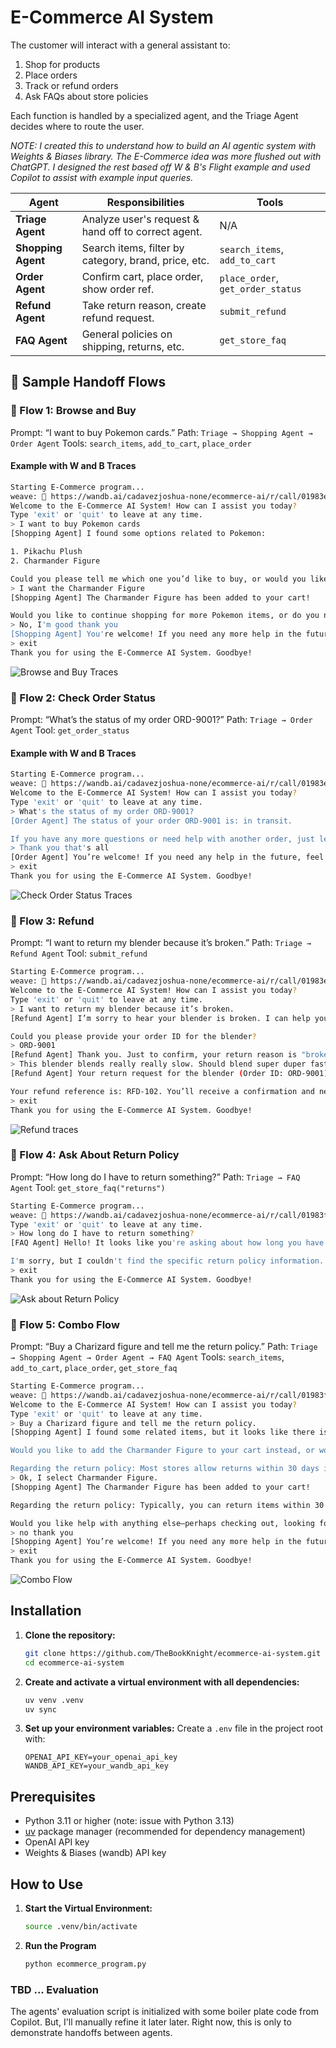 # E-Commerce AI System

The customer will interact with a general assistant to:

1. Shop for products
2. Place orders
3. Track or refund orders
4. Ask FAQs about store policies

Each function is handled by a specialized agent, and the Triage Agent decides where to route the user.

*NOTE: I created this to understand how to build an AI agentic system with Weights & Biases library. The E-Commerce idea was more flushed out with ChatGPT. I designed the rest based off W & B's Flight example and used Copilot to assist with example input queries.*

| Agent              | Responsibilities                                     | Tools                             |
| ------------------ | ---------------------------------------------------- | --------------------------------- |
| **Triage Agent**   | Analyze user's request & hand off to correct agent.  | N/A                               |
| **Shopping Agent** | Search items, filter by category, brand, price, etc. | `search_items`, `add_to_cart`     |
| **Order Agent**    | Confirm cart, place order, show order ref.           | `place_order`, `get_order_status` |
| **Refund Agent**   | Take return reason, create refund request.           | `submit_refund`                   |
| **FAQ Agent**      | General policies on shipping, returns, etc.          | `get_store_faq`                   |

## 🔁 Sample Handoff Flows
### 🔹 Flow 1: Browse and Buy
Prompt: “I want to buy Pokemon cards.”
Path: `Triage → Shopping Agent → Order Agent`
Tools: `search_items`, `add_to_cart`, `place_order`

#### Example with W and B Traces

```bash
Starting E-Commerce program...
weave: 🍩 https://wandb.ai/cadavezjoshua-none/ecommerce-ai/r/call/01983ef0-b466-7079-ad72-121b8fced8f5
Welcome to the E-Commerce AI System! How can I assist you today?
Type 'exit' or 'quit' to leave at any time.
> I want to buy Pokemon cards
[Shopping Agent] I found some options related to Pokemon:

1. Pikachu Plush
2. Charmander Figure

Could you please tell me which one you’d like to buy, or would you like to see more options specifically for Pokemon trading cards?
> I want the Charmander Figure
[Shopping Agent] The Charmander Figure has been added to your cart!

Would you like to continue shopping for more Pokemon items, or do you need any further assistance with your purchase?
> No, I'm good thank you
[Shopping Agent] You're welcome! If you need any more help in the future, just let me know. Have a great day and enjoy your Charmander Figure!
> exit
Thank you for using the E-Commerce AI System. Goodbye!
```
![Browse and Buy Traces](Flow-1.png)

### 🔹 Flow 2: Check Order Status
Prompt: “What’s the status of my order ORD-9001?”
Path: `Triage → Order Agent`
Tool: `get_order_status`

#### Example with W and B Traces
```bash
Starting E-Commerce program...
weave: 🍩 https://wandb.ai/cadavezjoshua-none/ecommerce-ai/r/call/01983ef7-412f-7da4-b453-bc71727f8107
Welcome to the E-Commerce AI System! How can I assist you today?
Type 'exit' or 'quit' to leave at any time.
> What's the status of my order ORD-9001?
[Order Agent] The status of your order ORD-9001 is: in transit.

If you have any more questions or need help with another order, just let me know!
> Thank you that's all
[Order Agent] You’re welcome! If you need any help in the future, feel free to reach out. Have a great day! 😊
> exit
Thank you for using the E-Commerce AI System. Goodbye!
```

![Check Order Status Traces](Flow-2.png)

### 🔹 Flow 3: Refund
Prompt: “I want to return my blender because it’s broken.”
Path: `Triage → Refund Agent`
Tool: `submit_refund`

```bash
Starting E-Commerce program...
weave: 🍩 https://wandb.ai/cadavezjoshua-none/ecommerce-ai/r/call/01983efb-27d8-7d78-9c2b-4e7788a6b69c
Welcome to the E-Commerce AI System! How can I assist you today?
Type 'exit' or 'quit' to leave at any time.
> I want to return my blender because it’s broken.
[Refund Agent] I’m sorry to hear your blender is broken. I can help you with your return.

Could you please provide your order ID for the blender?
> ORD-9001
[Refund Agent] Thank you. Just to confirm, your return reason is "broken." Is that correct, or would you like to add any more details about the issue?
> This blender blends really really slow. Should blend super duper fast!
[Refund Agent] Your return request for the blender (Order ID: ORD-9001) has been submitted because it blends very slowly and should blend much faster.

Your refund reference is: RFD-102. You’ll receive a confirmation and next steps shortly. If you need further assistance, just let me know!
> exit
Thank you for using the E-Commerce AI System. Goodbye!
```

![Refund traces](Flow-3.png)

### 🔹 Flow 4: Ask About Return Policy
Prompt: “How long do I have to return something?”
Path: `Triage → FAQ Agent`
Tool: `get_store_faq("returns")`

```bash
Starting E-Commerce program...
weave: 🍩 https://wandb.ai/cadavezjoshua-none/ecommerce-ai/r/call/01983f00-9084-7772-bcd1-c519501c5c3b
Type 'exit' or 'quit' to leave at any time.
> How long do I have to return something?
[FAQ Agent] Hello! It looks like you're asking about how long you have to return something.

I'm sorry, but I couldn't find the specific return policy information. Would you like help with something else, or is there another question about returns you have in mind? If you know which store or website you're asking about, please let me know and I’ll try to help further!
> exit
Thank you for using the E-Commerce AI System. Goodbye!
```

![Ask about Return Policy](Flow-4.png)

### 🔹 Flow 5: Combo Flow
Prompt: “Buy a Charizard figure and tell me the return policy.”
Path: `Triage → Shopping Agent → Order Agent → FAQ Agent`
Tools: `search_items`, `add_to_cart`, `place_order`, `get_store_faq`

```bash
Starting E-Commerce program...
weave: 🍩 https://wandb.ai/cadavezjoshua-none/ecommerce-ai/r/call/01983f02-5d53-798a-b65a-fb6f84c5c9ff
Welcome to the E-Commerce AI System! How can I assist you today?
Type 'exit' or 'quit' to leave at any time.
> Buy a Charizard figure and tell me the return policy.                                     
[Shopping Agent] I found some related items, but it looks like there isn't an exact match for a Charizard figure right now. The closest option available is a "Charmander Figure."

Would you like to add the Charmander Figure to your cart instead, or would you prefer to search for something else?

Regarding the return policy: Most stores allow returns within 30 days if the item is unused and in its original packaging, but I can provide specific details once you select your item. Let me know how you'd like to proceed!
> Ok, I select Charmander Figure.
[Shopping Agent] The Charmander Figure has been added to your cart!

Regarding the return policy: Typically, you can return items within 30 days as long as they are unused and in their original packaging. If you need more detailed information or have specific questions about returns, let me know!

Would you like help with anything else—perhaps checking out, looking for another item, or more details on the return process?
> no thank you
[Shopping Agent] You’re welcome! If you need any more help in the future, just let me know. Have a great day and enjoy your Charmander Figure!
> exit
Thank you for using the E-Commerce AI System. Goodbye!
```

![Combo Flow](Flow-5.png)

## Installation

1. **Clone the repository:**
    ```bash
    git clone https://github.com/TheBookKnight/ecommerce-ai-system.git
    cd ecommerce-ai-system
    ```

2. **Create and activate a virtual environment with all dependencies:**
    ```bash
    uv venv .venv
    uv sync
    ```

3. **Set up your environment variables:**
    Create a `.env` file in the project root with:
    ```env
    OPENAI_API_KEY=your_openai_api_key
    WANDB_API_KEY=your_wandb_api_key
    ```

## Prerequisites

- Python 3.11 or higher (note: issue with Python 3.13)
- [uv](https://github.com/astral-sh/uv) package manager (recommended for dependency management)
- OpenAI API key
- Weights & Biases (wandb) API key

## How to Use

1. **Start the Virtual Environment:**
    ```bash
    source .venv/bin/activate
    ```

2. **Run the Program**
    ```bash
    python ecommerce_program.py
    ```

### TBD ... Evaluation

The agents' evaluation script is initialized with some boiler plate code from Copilot. But, I'll manually refine it later later. Right now, this is only to demonstrate handoffs between agents.
